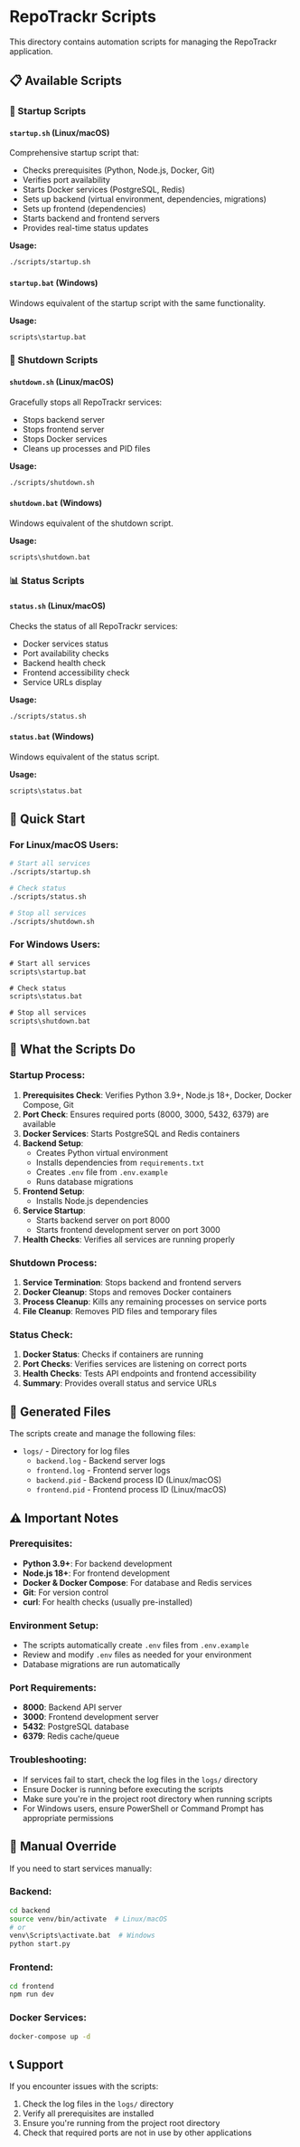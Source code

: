 # RepoTrackr Scripts

This directory contains automation scripts for managing the RepoTrackr application.

## 📋 Available Scripts

### 🚀 Startup Scripts

#### `startup.sh` (Linux/macOS)
Comprehensive startup script that:
- Checks prerequisites (Python, Node.js, Docker, Git)
- Verifies port availability
- Starts Docker services (PostgreSQL, Redis)
- Sets up backend (virtual environment, dependencies, migrations)
- Sets up frontend (dependencies)
- Starts backend and frontend servers
- Provides real-time status updates

**Usage:**
```bash
./scripts/startup.sh
```

#### `startup.bat` (Windows)
Windows equivalent of the startup script with the same functionality.

**Usage:**
```cmd
scripts\startup.bat
```

### 🛑 Shutdown Scripts

#### `shutdown.sh` (Linux/macOS)
Gracefully stops all RepoTrackr services:
- Stops backend server
- Stops frontend server
- Stops Docker services
- Cleans up processes and PID files

**Usage:**
```bash
./scripts/shutdown.sh
```

#### `shutdown.bat` (Windows)
Windows equivalent of the shutdown script.

**Usage:**
```cmd
scripts\shutdown.bat
```

### 📊 Status Scripts

#### `status.sh` (Linux/macOS)
Checks the status of all RepoTrackr services:
- Docker services status
- Port availability checks
- Backend health check
- Frontend accessibility check
- Service URLs display

**Usage:**
```bash
./scripts/status.sh
```

#### `status.bat` (Windows)
Windows equivalent of the status script.

**Usage:**
```cmd
scripts\status.bat
```

## 🎯 Quick Start

### For Linux/macOS Users:
```bash
# Start all services
./scripts/startup.sh

# Check status
./scripts/status.sh

# Stop all services
./scripts/shutdown.sh
```

### For Windows Users:
```cmd
# Start all services
scripts\startup.bat

# Check status
scripts\status.bat

# Stop all services
scripts\shutdown.bat
```

## 🔧 What the Scripts Do

### Startup Process:
1. **Prerequisites Check**: Verifies Python 3.9+, Node.js 18+, Docker, Docker Compose, Git
2. **Port Check**: Ensures required ports (8000, 3000, 5432, 6379) are available
3. **Docker Services**: Starts PostgreSQL and Redis containers
4. **Backend Setup**:
   - Creates Python virtual environment
   - Installs dependencies from `requirements.txt`
   - Creates `.env` file from `.env.example`
   - Runs database migrations
5. **Frontend Setup**:
   - Installs Node.js dependencies
6. **Service Startup**:
   - Starts backend server on port 8000
   - Starts frontend development server on port 3000
7. **Health Checks**: Verifies all services are running properly

### Shutdown Process:
1. **Service Termination**: Stops backend and frontend servers
2. **Docker Cleanup**: Stops and removes Docker containers
3. **Process Cleanup**: Kills any remaining processes on service ports
4. **File Cleanup**: Removes PID files and temporary files

### Status Check:
1. **Docker Status**: Checks if containers are running
2. **Port Checks**: Verifies services are listening on correct ports
3. **Health Checks**: Tests API endpoints and frontend accessibility
4. **Summary**: Provides overall status and service URLs

## 📁 Generated Files

The scripts create and manage the following files:

- `logs/` - Directory for log files
  - `backend.log` - Backend server logs
  - `frontend.log` - Frontend server logs
  - `backend.pid` - Backend process ID (Linux/macOS)
  - `frontend.pid` - Frontend process ID (Linux/macOS)

## ⚠️ Important Notes

### Prerequisites:
- **Python 3.9+**: For backend development
- **Node.js 18+**: For frontend development
- **Docker & Docker Compose**: For database and Redis services
- **Git**: For version control
- **curl**: For health checks (usually pre-installed)

### Environment Setup:
- The scripts automatically create `.env` files from `.env.example`
- Review and modify `.env` files as needed for your environment
- Database migrations are run automatically

### Port Requirements:
- **8000**: Backend API server
- **3000**: Frontend development server
- **5432**: PostgreSQL database
- **6379**: Redis cache/queue

### Troubleshooting:
- If services fail to start, check the log files in the `logs/` directory
- Ensure Docker is running before executing the scripts
- Make sure you're in the project root directory when running scripts
- For Windows users, ensure PowerShell or Command Prompt has appropriate permissions

## 🔄 Manual Override

If you need to start services manually:

### Backend:
```bash
cd backend
source venv/bin/activate  # Linux/macOS
# or
venv\Scripts\activate.bat  # Windows
python start.py
```

### Frontend:
```bash
cd frontend
npm run dev
```

### Docker Services:
```bash
docker-compose up -d
```

## 📞 Support

If you encounter issues with the scripts:
1. Check the log files in the `logs/` directory
2. Verify all prerequisites are installed
3. Ensure you're running from the project root directory
4. Check that required ports are not in use by other applications
